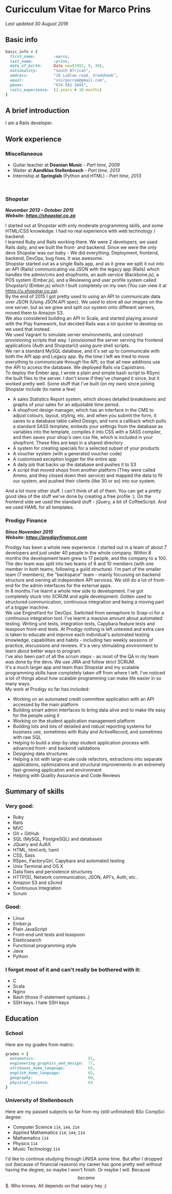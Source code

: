 # Curicculum Vitae for Marco Prins

*Last updated 30 August 2016*


## Basic info

```ruby
basic_info = {
  first_name:        :marco,
  last_name:         :prins,
  date_of_birth:     Date.new(1992, 9, 30),
  nationality:       "South African",
  address:           "28 Ludlow road, Vredehoek",
  email:             "snirpocram@gmail.com",
  phone:             "074 581 2845",
  rails_experience:  (2.years + 10.months)
}
```

## A brief introduction

I am a Rails developer.

## Work experience

### Miscellaneous
* Guitar teacher at **Deanian Music** - *Part time, 2009*
* Waiter at **Aandklas Stellenbosch** - *Part time, 2013*
* Internship at **Springlab** (Python and HTML) - *Part time, 2013*
<br>

### Shopstar
***November 2013 - October 2015***
<br>
***Website: https://shopstar.co.za***

I started out at Shopstar with only moderate programming skills, and some HTML/CSS knowledge. I had no real experience with web technology / backend.
<br>
I learned Ruby and Rails working there.
We were 2 developers, we used Rails daily, and we built the front- and backend. Since we were the only devs Shopstar was our baby - We did everything. Deployment, frontend, backend, DevOps, bug fixes. It was awesome.
<br>
Shopstar started out as a single Rails app, and as it grew we split it out into an API (Rails) communicating via JSON with the legacy app (Rails) which handles the admin/cms and shopfronts, an auth service (Backbone.js), a POS system (Ember.js), and a Reviewing and user profile system called ShopstarU (Ember.js) which I built completely on my own (You can view it at https://u.shopstar.co.za).
<br>
By the end of 2015 I got pretty used to using an API to communicate data over JSON (Using JSON:API spec).
We used to store all our images on the one server, but as we grew and split our system onto different servers, moved them to Amazon S3.
<br>
We also considered building an API in Scala, and started playing around with the Play framework, but decided Rails was a lot quicker to develop so we used that instead.
<br>
We used Vagrant to simulate server environments, and construct provisioning scripts that way. I provisioned the server serving the frontend applications (Auth and ShopstarU) using pure shell scripts.
<br>
We ran a standard MySQL database, and it's set up to communicate with both the API app and Legacy app. By the time I left we tried to move everything to communicate through the API, so that all new additions use the API to access the database. We deployed Rails via Capistrano.
<br>
To deploy the Ember app, I wrote a plain and simple bash script to RSync the built files to the server. I don't know if they've changed it since, but it worked pretty well.
Some stuff that I've built (on my own) since joining Shopstar include (to name a few)

* A sales Statistics Report system, which shows detailed breakdowns and graphs of your sales for an adjustable time period.
* A shopfront design manager, which has an interface in the CMS to adjust colours, layout, styling, etc. and when you submit the form, it saves to a database table called Design, and runs a callback which pulls a standard SASS template, embeds your settings from the database as variables into the template, compiles it into CSS with a SASS compiler, and then saves your shop's own css file, which is included in your shopfront. These files are kept in a shared directory
* A system for creating specials for a selected subset of your products
* A voucher system (with a generated voucher code)
* A customised exception logger for the entire app
* A daily job that backs up the database and pushes it to S3
* A script that moved shops from another platform (They were called Ammo, and they closed down their service) and mapped the data to fit our system, and pushed their clients (like 30 or so) into our system.

And a lot more other stuff. I can't think of all of them. You can get a pretty good idea of the stuff we've done by creating a free profile :).
On the frontend side we used the standard stuff - jQuery, a bit of CoffeeScript. And we used HAML for all templates.
<br>

### Prodigy Finance
***Since November 2015***
<br>
***Website: https://prodigyfinance.com***

Prodigy has been a whole new experience. I started out in a team of about 7 developers and just under 40 people in the whole company. Within 8 months the development team grew to 17 people, and the company to a 100. The dev team was split into two teams of 8 and 10 members (with one member in both teams, following a guild structure). I'm part of the smaller team (7 members), the "backspace" team - mainly focussing on backend structure and owning all independent API services. We still do a lot of front-end for the admin interfaces for the external apps.
<br>
In 8 months I've learnt a whole new side to development. I've got completely stuck into SCRUM and agile development. Gotten used to structured communication, continuous integration and being a moving part of a bigger machine.
<br>
We use EngineYard for DevOps. Switched from semaphore to Snap-ci for a continuous integration tool. I've learnt a massive amount about automated testing. Writing unit tests, integration tests, Capybara feature tests and teaspoon front-end tests. At Prodigy nothing is left untested and extra care is taken to educate and improve each individual's automated testing knowledge, capabilities and habits - including two weekly sessions of practice, discussions and reviews. It's a very stimulating environment to learn about better ways to program.
<br>
I've also been part of all the scrum steps - as most of the QA in my team was done by the devs. We use JIRA and follow strict SCRUM.
<br>
It's a much larger app and team than Shopstar and my scalable programming skills have completely taken off from where I left. I've noticed a lot of things about how scalable programming can make life easier in so many ways.
<br>
My work at Prodigy so far has included:

* Working on an automated credit committee application with an API accessed by the main platform
* Building smart admin interfaces to bring data alive and to make life easy for the people using it
* Working on the student application management platform
* Building lots and lots of detailed and robust reporting systems for business use, sometimes with Ruby and ActiveRecord, and sometimes with raw SQL
* Helping to build a step-by-step student application process with advanced front- and backend validations
* Designing data structures
* Helping a lot with large-scale code refactors, extractions into separate applications, optimizations and structural improvements in an extremely fast-growing application and environment
* Helping with Quality Assurance and Code Reviews

## Summary of skills

### Very good:

* Ruby
* Rails
* MVC
* Git + GitHub
* SQL (MySQL, PostgreSQL) and databases
* JQuery and AJAX
* HTML, html.erb, haml
* CSS, Sass
* RSpec, FactoryGirl, Capybara and automated testing
* Unix Terminal and OS X
* Data fixes and persistence structures
* HTTP(S), Network communication, JSON, API's, Auth, etc..
* Amazon S3 and s3cmd
* Continuous Integration
* Scrum

### Good:

* Linux
* Ember.js
* Plain JavaScript
* Front-end unit tests and teaspoon
* Elasticsearch
* Functional programming style
* Java
* Python


### I forgot most of it and can't really be bothered with it:

* C
* Scala
* Nginx
* Bash (those if-statement syntaxes..)
* SSH keys. I hate SSH keys

## Education

### School

Here are my grades from matric:

```ruby
grades = {
  matematics:                       81,
  engineering_graphics_and_design:  77,
  afrikaans_home_language:          65,
  english_home_language:            65,
  geography:                        60,
  physical_science:                 64
}
```

### University of Stellenbosch

Here are my passed subjects so far from my (still unfinished) BSc CompSci degree:

* Computer Science `114`, `144`, `214` 
* Applied Mathematics `114`; `144`; `214`
* Mathematics `114`
* Physics `114`
* Music Technology `114`

I'd like to continue studying through UNISA some time. But after I dropped out (because of financial reasons) my career has gone pretty well without having the degree, so maybe I won't finish. Or maybe I will. Because $$ became $$$. Who knows. All depends on that salary hey ;)